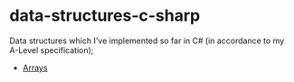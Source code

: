 # data-structures-c-sharp
Data structures which I've implemented so far in C# (in accordance to my A-Level specification);

- [Arrays](https://github.com/krishhhyr/data-structures-c-sharp/blob/main/Arrays/Program.cs)

